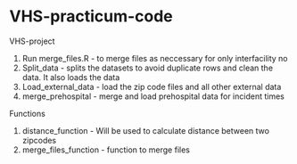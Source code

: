 # VHS-practicum-code
VHS-project
1. Run merge_files.R - to merge files as neccessary for only interfacility no
2. Split_data - splits the datasets to avoid duplicate rows and clean the data. It also loads the data
3. Load_external_data - load the zip code files and all other external data
4. merge_prehospital - merge and load prehospital data for incident times 


Functions
1. distance_function -  Will be used to calculate distance between two zipcodes 
2. merge_files_function - function to merge files 
